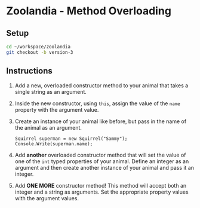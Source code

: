 # Zoolandia - Method Overloading

## Setup

```bash
cd ~/workspace/zoolandia
git checkout -b version-3
```

## Instructions

1. Add a new, overloaded constructor method to your animal that takes a single string as an argument.
1. Inside the new constructor, using `this`, assign the value of the `name` property with the argument value.
1. Create an instance of your animal like before, but pass in the name of the animal as an argument.

	```
	Squirrel superman = new Squirrel("Sammy");
	Console.Write(superman.name);
	```

1. Add **another** overloaded constructor method that will set the value of one of the `int` typed properties of your animal. Define an integer as an argument and then create another instance of your animal and pass it an integer.
1. Add **ONE MORE** constructor method! This method will accept both an integer and a string as arguments. Set the appropriate property values with the argument values.
